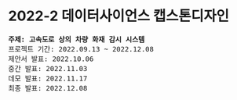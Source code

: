 <h1>2022-2 데이터사이언스 캡스톤디자인</h1>

<pre>
<strong>주제: 고속도로 상의 차량 화재 감시 시스템</strong>
프로젝트 기간: 2022.09.13 ~ 2022.12.08
제안서 발표: 2022.10.06
중간 발표: 2022.11.03
데모 발표: 2022.11.17
최종 발표: 2022.12.08
</pre>
